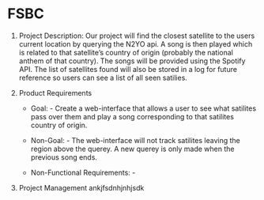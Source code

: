 # FSBC
1) Project Description: Our project will find the closest satellite to the users current location by querying the N2YO api. A song is then played which is related to that satellite’s country of origin (probably the national anthem of that country). The songs will be provided using the Spotify API. The list of satellites found will also be stored in a log for future reference so users can see a list of all seen satilies.

2) Product Requirements

   - Goal:
         - Create a web-interface that allows a user to see what satilites pass over them and play a song corresponding to that satilites country of origin.

   - Non-Goal:
         - The web-interface will not track satilites leaving the region above the querey. A new querey is only made when the previous song ends.
     
   - Non-Functional Requirements:
         - 

4) Project Management
      ankjfsdnhjnhjsdk
